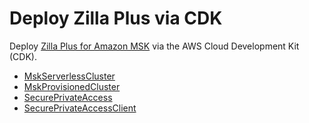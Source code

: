 # Deploy Zilla Plus via CDK

Deploy [Zilla Plus for Amazon MSK] via the AWS Cloud Development Kit (CDK).

- [MskServerlessCluster](README.MskServerlessCluster.md)
- [MskProvisionedCluster](README.MskProvisionedCluster.md)
- [SecurePrivateAccess](README.SecurePrivateAccess.md)
- [SecurePrivateAccessClient](README.SecurePrivateAccessClient.md)

[Zilla Plus for Amazon MSK]: https://aws.amazon.com/marketplace/pp/prodview-jshnzslazfm44
